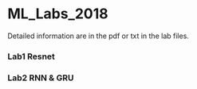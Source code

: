 # ML_Labs_2018

Detailed information are in the pdf or txt in the lab files.

### Lab1 Resnet
### Lab2 RNN & GRU

